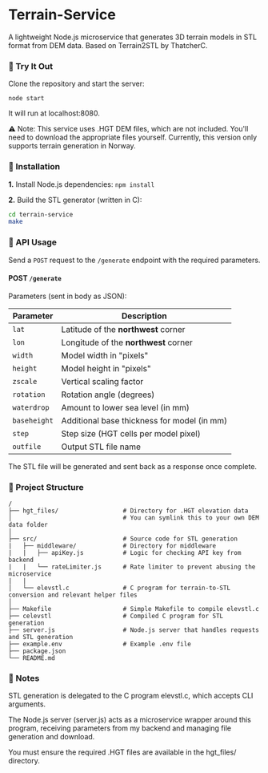 # Terrain-Service
A lightweight Node.js microservice that generates 3D terrain models in STL format from DEM data.
Based on Terrain2STL by ThatcherC.

### 🚀 Try It Out

Clone the repository and start the server:

```node start```

It will run at localhost:8080.

⚠️ Note: This service uses .HGT DEM files, which are not included. You'll need to download the appropriate files yourself.
Currently, this version only supports terrain generation in Norway.

### 🔧 Installation

**1.** Install Node.js dependencies:
```npm install```

**2.** Build the STL generator (written in C):
```sh
cd terrain-service
make
```

### 📡 API Usage
Send a ```POST``` request to the ```/generate``` endpoint with the required parameters. 

#### POST ```/generate```
Parameters (sent in body as JSON):

| Parameter    | Description                                 |
| ------------ | ------------------------------------------- |
| `lat`        | Latitude of the **northwest** corner        |
| `lon`        | Longitude of the **northwest** corner       |
| `width`      | Model width in "pixels"                     |
| `height`     | Model height in "pixels"                    |
| `zscale`     | Vertical scaling factor                     |
| `rotation`   | Rotation angle (degrees)                    |
| `waterdrop`  | Amount to lower sea level (in mm)           |
| `baseheight` | Additional base thickness for model (in mm) |
| `step`       | Step size (HGT cells per model pixel)       |
| `outfile`    | Output STL file name                        |


The STL file will be generated and sent back as a response once complete. 

### 📁 Project Structure
```plaintext
/
├── hgt_files/                  # Directory for .HGT elevation data
│                               # You can symlink this to your own DEM data folder
│
├── src/                        # Source code for STL generation
|   ├── middleware/             # Directory for middleware
|   |   ├── apiKey.js           # Logic for checking API key from backend
|   |   └── rateLimiter.js      # Rate limiter to prevent abusing the microservice
|   | 
│   └── elevstl.c               # C program for terrain-to-STL conversion and relevant helper files
│
├── Makefile                    # Simple Makefile to compile elevstl.c
├── celevstl                    # Compiled C program for STL generation
├── server.js                   # Node.js server that handles requests and STL generation
├── example.env                 # Example .env file
├── package.json
└── README.md
```

### 📝 Notes

STL generation is delegated to the C program elevstl.c, which accepts CLI arguments.

The Node.js server (server.js) acts as a microservice wrapper around this program, receiving parameters from my backend and managing file generation and download.

You must ensure the required .HGT files are available in the hgt_files/ directory.
